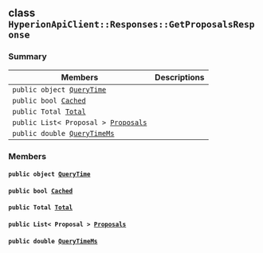 ## class `HyperionApiClient::Responses::GetProposalsResponse` 

### Summary

 Members                        | Descriptions                                
--------------------------------|---------------------------------------------
`public object `[`QueryTime`](#class_hyperion_api_client_1_1_responses_1_1_get_proposals_response_1a720ad20febb2707def11863f502cd83c) | 
`public bool `[`Cached`](#class_hyperion_api_client_1_1_responses_1_1_get_proposals_response_1a4c2f66ac7e92baee23ff3feaedd0a069) | 
`public Total `[`Total`](#class_hyperion_api_client_1_1_responses_1_1_get_proposals_response_1aadea4b415425548b9fbcf43685f59cd1) | 
`public List< Proposal > `[`Proposals`](#class_hyperion_api_client_1_1_responses_1_1_get_proposals_response_1af58695595d34eca491e604a6aabfd199) | 
`public double `[`QueryTimeMs`](#class_hyperion_api_client_1_1_responses_1_1_get_proposals_response_1aaed05a434b4de2c0ca564fe4e3d8a2ec) | 

### Members

#### `public object `[`QueryTime`](#class_hyperion_api_client_1_1_responses_1_1_get_proposals_response_1a720ad20febb2707def11863f502cd83c) 

#### `public bool `[`Cached`](#class_hyperion_api_client_1_1_responses_1_1_get_proposals_response_1a4c2f66ac7e92baee23ff3feaedd0a069) 

#### `public Total `[`Total`](#class_hyperion_api_client_1_1_responses_1_1_get_proposals_response_1aadea4b415425548b9fbcf43685f59cd1) 

#### `public List< Proposal > `[`Proposals`](#class_hyperion_api_client_1_1_responses_1_1_get_proposals_response_1af58695595d34eca491e604a6aabfd199) 

#### `public double `[`QueryTimeMs`](#class_hyperion_api_client_1_1_responses_1_1_get_proposals_response_1aaed05a434b4de2c0ca564fe4e3d8a2ec) 

